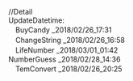 //Detail <br>
UpdateDatetime: <br>
　BuyCandy     _2018/02/26_17:31<br>
　ChangeString _2018/02/26_16:58<br>
　LifeNumber   _2018/03/01_01:42<br>
  NumberGuess _2018/02/28_14:36<br>
　TemConvert _2018/02/26_20:25<br>
